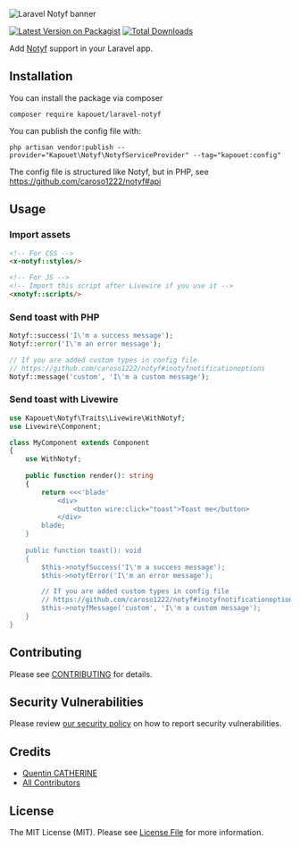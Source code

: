 ![Laravel Notyf banner](https://laravel-og.beyondco.de/Laravel%20Notyf.png?theme=dark&packageManager=composer+require&packageName=kapouet%2Flaravel-notyf&pattern=architect&style=style_1&description=Add+Notyf+support+in+your+Laravel+app&md=1&showWatermark=1&fontSize=100px&images=bell)

[![Latest Version on Packagist](https://img.shields.io/packagist/v/kapouet/laravel-notyf.svg?style=flat-square)](https://packagist.org/packages/kapouet/laravel-notyf)
[![Total Downloads](https://img.shields.io/packagist/dt/kapouet/laravel-notyf.svg?style=flat-square)](https://packagist.org/packages/kapouet/laravel-notyf)

Add [Notyf](https://github.com/caroso1222/notyf) support in your Laravel app.

## Installation

You can install the package via composer

```shell
composer require kapouet/laravel-notyf
```

You can publish the config file with:

```shell
php artisan vendor:publish --provider="Kapouet\Notyf\NotyfServiceProvider" --tag="kapouet:config"
```

The config file is structured like Notyf, but in PHP, see https://github.com/caroso1222/notyf#api

## Usage

### Import assets

```html
<!-- For CSS -->
<x-notyf::styles/>

<!-- For JS -->
<!-- Import this script after Livewire if you use it -->
<xnotyf::scripts/>
```

### Send toast with PHP

```php
Notyf::success('I\'m a success message');
Notyf::error('I\'m an error message');

// If you are added custom types in config file
// https://github.com/caroso1222/notyf#inotyfnotificationoptions
Notyf::message('custom', 'I\'m a custom message');
```

### Send toast with Livewire

```php
use Kapouet\Notyf\Traits\Livewire\WithNotyf;
use Livewire\Component;

class MyComponent extends Component
{
    use WithNotyf;
    
    public function render(): string
    {
        return <<<'blade'
            <div>
                <button wire:click="toast">Toast me</button>
            </div>
        blade;
    }
    
    public function toast(): void
    {
        $this->notyfSuccess('I\'m a success message');
        $this->notyfError('I\'m an error message');

        // If you are added custom types in config file
        // https://github.com/caroso1222/notyf#inotyfnotificationoptions
        $this->notyfMessage('custom', 'I\'m a custom message');
    }
}
```

## Contributing

Please see [CONTRIBUTING](.github/CONTRIBUTING.md) for details.

## Security Vulnerabilities

Please review [our security policy](../../security/policy) on how to report security vulnerabilities.

## Credits

- [Quentin CATHERINE](https://github.com/balsakup)
- [All Contributors](../../contributors)

## License

The MIT License (MIT). Please see [License File](LICENSE.md) for more information.
